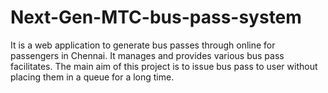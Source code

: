 # Next-Gen-MTC-bus-pass-system
It is a web application to generate bus passes through online for passengers in Chennai. It manages and provides various bus pass facilitates. The main aim of this project is to issue bus pass to user without placing them in a queue for a long time.
